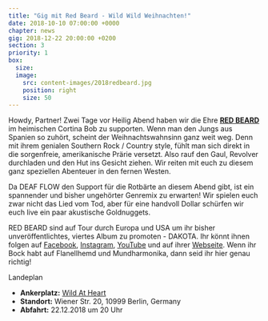 ```yaml
---
title: "Gig mit Red Beard - Wild Wild Weihnachten!"
date: 2018-10-10 07:00:00 +0000
chapter: news
gig: 2018-12-22 20:00:00 +0200
section: 3
priority: 1
box:
  size:
  image:
    src: content-images/2018redbeard.jpg
    position: right
    size: 50
---
```


Howdy, Partner! Zwei Tage vor Heilig Abend haben wir die Ehre **[RED BEARD](https://www.facebook.com/pg/TheRedBeardmusic)** im heimischen Cortina Bob zu supporten. Wenn man den Jungs aus Spanien so zuhört, scheint der Weihnachtswahnsinn ganz weit weg. Denn mit ihrem genialen Southern Rock / Country style, fühlt man sich direkt in die sorgenfreie, amerikanische Prärie versetzt. Also rauf den Gaul, Revolver durchladen und den Hut ins Gesicht ziehen. Wir reiten mit euch zu diesem ganz speziellen Abenteuer in den fernen Westen.

Da DEAF FLOW den Support für die Rotbärte an diesem Abend gibt, ist ein spannender und bisher ungehörter Genremix zu erwarten! Wir spielen euch zwar nicht das Lied vom Tod, aber für eine handvoll Dollar schürfen wir euch live ein paar akustische Goldnuggets.

RED BEARD sind auf Tour durch Europa und USA um ihr bisher unveröffentlichtes, viertes Album zu promoten - DAKOTA. Ihr könnt ihnen folgen auf [Facebook](https://www.facebook.com/pg/TheRedBeardmusic), [Instagram](https://www.instagram.com/theredbeardmusic/), [YouTube](https://www.youtube.com/channel/UCr4XwRbR_dFNhA8uaOR4AbQ) und auf ihrer [Webseite](http://theredbeardmusic.com/). Wenn ihr Bock habt auf Flanellhemd und Mundharmonika, dann seid ihr hier genau richtig!

Landeplan
* **Ankerplatz:** [Wild At Heart](https://www.facebook.com/wildatheartberlin/)
* **Standort:** Wiener Str. 20, 10999 Berlin, Germany
* **Abfahrt:** 22.12.2018 um 20 Uhr
